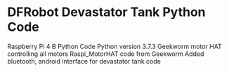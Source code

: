 # DFRobot Devastator Tank Python Code
Raspberry Pi 4 B Python Code
Python version 3.7.3
Geekworm motor HAT controlling all motors
Raspi_MotorHAT code from Geekworm
Added bluetooth, android interface for devastator tank code


